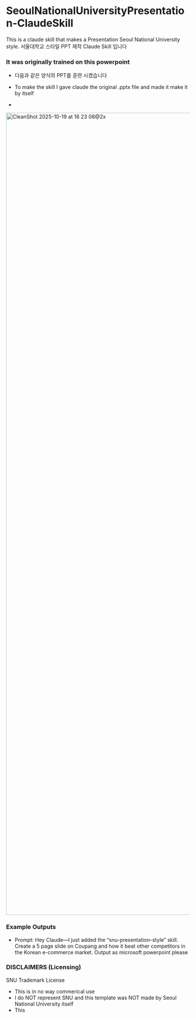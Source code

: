 # SeoulNationalUniversityPresentation-ClaudeSkill
This is a claude skill that makes a Presentation Seoul National University style.
서울대학교 스타일 PPT 제작 Claude Skill 입니다


### It was originally trained on this powerpoint
- 다음과 같은 양식의 PPT를 훈련 시켰습니다
- To make the skill I gave claude the original .pptx file and made it make it by itself

- 
<img width="1274" height="2192" alt="CleanShot 2025-10-19 at 16 23 08@2x" src="https://github.com/user-attachments/assets/18640467-c50d-474a-8909-d1f4f50b8720" />

### Example Outputs
- Prompt: Hey Claude—I just added the “snu-presentation-style” skill. Create a 5 page slide on Coupang and how it beat other competitors in the Korean e-commerce market. Output as microsoft powerpoint please




### DISCLAIMERS (Licensing)
SNU Trademark License
- This is in no way commerical use
- I do NOT represent SNU and this template was NOT made by Seoul National University itself
- This 

